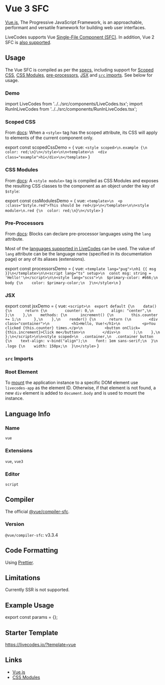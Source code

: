 # Vue 3 SFC

[Vue.js](https://vuejs.org/), The Progressive JavaScript Framework, is an approachable, performant and versatile framework for building web user interfaces.

LiveCodes supports Vue [Single-File Component (SFC)](https://vuejs.org/api/sfc-spec.html). In addition, Vue 2 SFC is [also supported](./vue2.md).

## Usage

The Vue SFC is compiled as per the [specs](https://vuejs.org/api/sfc-spec.html), including support for [Scoped CSS](https://vuejs.org/api/sfc-css-features.html#scoped-css), [CSS Modules](https://vuejs.org/api/sfc-css-features.html#css-modules), [pre-processors](https://vuejs.org/api/sfc-spec.html#pre-processors), [JSX](https://vuejs.org/guide/extras/render-function.html#jsx-tsx) and [`src` imports](https://vuejs.org/api/sfc-spec.html#src-imports). See below for usage.

### Demo

import LiveCodes from '../../src/components/LiveCodes.tsx';
import RunInLiveCodes from '../../src/components/RunInLiveCodes.tsx';

<LiveCodes template="vue" height="400"></LiveCodes>

### Scoped CSS

From [docs](https://vuejs.org/api/sfc-css-features.html#scoped-css): When a `<style>` tag has the scoped attribute, its CSS will apply to elements of the current component only.

export const scopedCssDemo = { vue: `<style scoped>\n.example {\n  color: red;\n}\n</style>\n\n<template>\n  <div class="example">hi</div>\n</template>` }

<RunInLiveCodes params={scopedCssDemo} code={scopedCssDemo.vue} language="html" formatCode={false}></RunInLiveCodes>

### CSS Modules

From [docs](https://vuejs.org/api/sfc-css-features.html#css-modules): A `<style module>` tag is compiled as CSS Modules and exposes the resulting CSS classes to the component as an object under the key of `$style`:

export const cssModulesDemo = { vue: `<template>\n  <p :class="$style.red">This should be red</p>\n</template>\n\n<style module>\n.red {\n  color: red;\n}\n</style>` }

<RunInLiveCodes params={cssModulesDemo} code={cssModulesDemo.vue} language="html" formatCode={false}></RunInLiveCodes>

### Pre-Processors

From [docs](https://vuejs.org/api/sfc-spec.html#pre-processors): Blocks can declare pre-processor languages using the `lang` attribute.

Most of the [languages supported in LiveCodes](./index.md) can be used. The value of `lang` attribute can be the language name (specified in its documentation page) or any of its aliases (extensions).

export const processorsDemo = { vue: `<template lang="pug">\nh1 {{ msg }}\n</template>\n\n<script lang="ts" setup>\n  const msg: string = 'Hello!'\n</script>\n\n<style lang="scss">\n  $primary-color: #666;\n  body {\n    color: $primary-color;\n  }\n</style>\n` }

<RunInLiveCodes params={processorsDemo} code={processorsDemo.vue} language="html" formatCode={false}></RunInLiveCodes>

### JSX

export const jsxDemo = { vue: `<script>\n  export default {\n    data() {\n      return {\n        counter: 0,\n        align: "center",\n      };\n    },\n    methods: {\n      increment() {\n        this.counter += 1;\n      },\n    },\n    render() {\n      return (\n        <div class="container">\n          <h1>Hello, Vue!</h1>\n          <p>You clicked {this.counter} times.</p>\n          <button onClick={this.increment}>Click me</button>\n        </div>\n      );\n    },\n  };\n</script>\n\n<style scoped>\n  .container,\n  .container button {\n    text-align: v-bind("align");\n    font: 1em sans-serif;\n  }\n  .logo {\n    width: 150px;\n  }\n</style>` }

<RunInLiveCodes params={jsxDemo} code={jsxDemo.vue} language="html" formatCode={false}></RunInLiveCodes>

### `src` Imports

### Root Element

To [mount](https://vuejs.org/api/application.html#app-mount) the application instance to a specific DOM element use `livecodes-app` as the element ID. Otherwise, if that element is not found, a new `div` element is added to `document.body` and is used to mount the instance.

## Language Info

### Name

`vue`

### Extensions

`vue`, `vue3`

### Editor

`script`

## Compiler

The official [@vue/compiler-sfc](https://github.com/vuejs/core/tree/main/packages/compiler-sfc).

### Version

`@vue/compiler-sfc`: v3.3.4

## Code Formatting

Using [Prettier](https://prettier.io/).

## Limitations

Currently SSR is not supported.

## Example Usage

export const params = {};

<LiveCodes params={params}></LiveCodes>

## Starter Template

https://livecodes.io/?template=vue

## Links

- [Vue.js](https://vuejs.org/)
- [CSS Modules](https://github.com/css-modules/css-modules)
